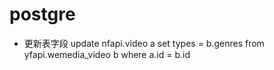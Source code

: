 # postgre

  - 更新表字段 update nfapi.video a set types = b.genres from  yfapi.wemedia_video b where a.id = b.id